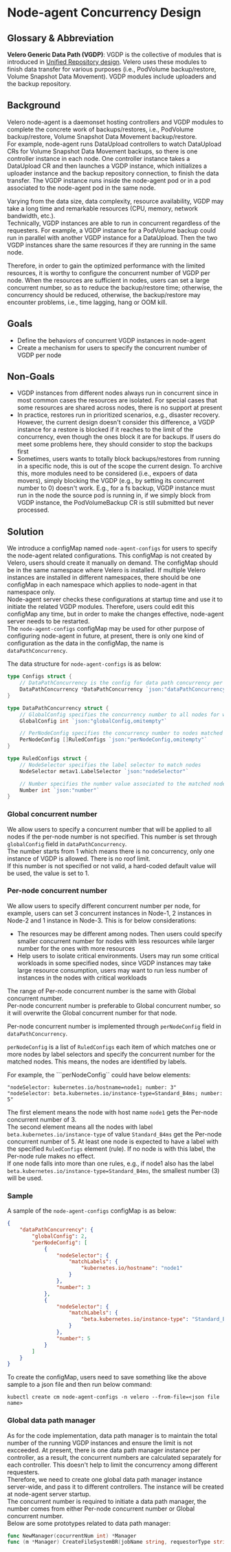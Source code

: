 # Node-agent Concurrency Design

## Glossary & Abbreviation

**Velero Generic Data Path (VGDP)**: VGDP is the collective of modules that is introduced in [Unified Repository design][1]. Velero uses these modules to finish data transfer for various purposes (i.e., PodVolume backup/restore, Volume Snapshot Data Movement). VGDP modules include uploaders and the backup repository.  

## Background

Velero node-agent is a daemonset hosting controllers and VGDP modules to complete the concrete work of backups/restores, i.e., PodVolume backup/restore, Volume Snapshot Data Movement backup/restore.  
For example, node-agent runs DataUpload controllers to watch DataUpload CRs for Volume Snapshot Data Movement backups, so there is one controller instance in each node. One controller instance takes a DataUpload CR and then launches a VGDP instance, which initializes a uploader instance and the backup repository connection, to finish the data transfer. The VGDP instance runs inside the node-agent pod or in a pod associated to the node-agent pod in the same node.  

Varying from the data size, data complexity, resource availability, VGDP may take a long time and remarkable resources (CPU, memory, network bandwidth, etc.).  
Technically, VGDP instances are able to run in concurrent regardless of the requesters. For example, a VGDP instance for a PodVolume backup could run in parallel with another VGDP instance for a DataUpload. Then the two VGDP instances share the same resources if they are running in the same node.  

Therefore, in order to gain the optimized performance with the limited resources, it is worthy to configure the concurrent number of VGDP per node. When the resources are sufficient in nodes, users can set a large concurrent number, so as to reduce the backup/restore time; otherwise, the concurrency should be reduced, otherwise, the backup/restore may encounter problems, i.e., time lagging, hang or OOM kill.  

## Goals

- Define the behaviors of concurrent VGDP instances in node-agent
- Create a mechanism for users to specify the concurrent number of VGDP per node

## Non-Goals
- VGDP instances from different nodes always run in concurrent since in most common cases the resources are isolated. For special cases that some resources are shared across nodes, there is no support at present
- In practice, restores run in prioritized scenarios, e.g., disaster recovery. However, the current design doesn't consider this difference, a VGDP instance for a restore is blocked if it reaches to the limit of the concurrency, even though the ones block it are for backups. If users do meet some problems here, they should consider to stop the backups first
- Sometimes, users wants to totally block backups/restores from running in a specific node, this is out of the scope the current design. To archive this, more modules need to be considered (i.e., expoers of data movers), simply blocking the VGDP (e.g., by setting its concurrent number to 0) doesn't work. E.g., for a fs backup, VGDP instance must run in the node the source pod is running in, if we simply block from VGDP instance, the PodVolumeBackup CR is still submitted but never processed.  

## Solution

We introduce a configMap named ```node-agent-configs``` for users to specify the node-agent related configurations. This configMap is not created by Velero, users should create it manually on demand. The configMap should be in the same namespace where Velero is installed. If multiple Velero instances are installed in different namespaces, there should be one configMap in each namespace which applies to node-agent in that namespace only.  
Node-agent server checks these configurations at startup time and use it to initiate the related VGDP modules. Therefore, users could edit this configMap any time, but in order to make the changes effective, node-agent server needs to be restarted.  
The ```node-agent-configs``` configMap may be used for other purpose of configuring node-agent in future, at present, there is only one kind of configuration as the data in the configMap, the name is ```dataPathConcurrency```.  

The data structure for ```node-agent-configs``` is as below:
```go
type Configs struct {
	// DataPathConcurrency is the config for data path concurrency per node.
	DataPathConcurrency *DataPathConcurrency `json:"dataPathConcurrency,omitempty"`
}

type DataPathConcurrency struct {
    // GlobalConfig specifies the concurrency number to all nodes for which per-node config is not specified
    GlobalConfig int `json:"globalConfig,omitempty"`

    // PerNodeConfig specifies the concurrency number to nodes matched by rules
    PerNodeConfig []RuledConfigs `json:"perNodeConfig,omitempty"`
}

type RuledConfigs struct {
    // NodeSelector specifies the label selector to match nodes
    NodeSelector metav1.LabelSelector `json:"nodeSelector"`

    // Number specifies the number value associated to the matched nodes
    Number int `json:"number"`
}
```

### Global concurrent number
We allow users to specify a concurrent number that will be applied to all nodes if the per-node number is not specified. This number is set through ```globalConfig``` field in ```dataPathConcurrency```.  
The number starts from 1 which means there is no concurrency, only one instance of VGDP is allowed. There is no roof limit.    
If this number is not specified or not valid, a hard-coded default value will be used, the value is set to 1. 

### Per-node concurrent number
We allow users to specify different concurrent number per node, for example, users can set 3 concurrent instances in Node-1, 2 instances in Node-2 and 1 instance in Node-3. This is for below considerations:
- The resources may be different among nodes. Then users could specify smaller concurrent number for nodes with less resources while larger number for the ones with more resources
- Help users to isolate critical environments. Users may run some critical workloads in some specified nodes, since VGDP instances may take large resource consumption, users may want to run less number of instances in the nodes with critical workloads

The range of Per-node concurrent number is the same with Global concurrent number.  
Per-node concurrent number is preferable to Global concurrent number, so it will overwrite the Global concurrent number for that node.  

Per-node concurrent number is implemented through ```perNodeConfig``` field in ```dataPathConcurrency```.  

```perNodeConfig``` is a list of ```RuledConfigs``` each item of which matches one or more nodes by label selectors and specify the concurrent number for the matched nodes. This means, the nodes are identified by labels.  

For example, the ```perNodeConfig`` could have below elements:
```
"nodeSelector: kubernetes.io/hostname=node1; number: 3"
"nodeSelector: beta.kubernetes.io/instance-type=Standard_B4ms; number: 5"
```
The first element means the node with host name ```node1``` gets the Per-node concurrent number of 3.  
The second element means all the nodes with label ```beta.kubernetes.io/instance-type``` of value ```Standard_B4ms``` get the Per-node concurrent number of 5. 
At least one node is expected to have a label with the specified ```RuledConfigs``` element (rule). If no node is with this label, the Per-node rule makes no effect.  
If one node falls into more than one rules, e.g., if node1 also has the label ```beta.kubernetes.io/instance-type=Standard_B4ms```, the smallest number (3) will be used.  

### Sample
A sample of the ```node-agent-configs``` configMap is as below:
```json
{
    "dataPathConcurrency": {
        "globalConfig": 2,
        "perNodeConfig": [
            {
                "nodeSelector": {
                    "matchLabels": {
                        "kubernetes.io/hostname": "node1"
                    }
                },
                "number": 3
            },
            {
                "nodeSelector": {
                    "matchLabels": {
                        "beta.kubernetes.io/instance-type": "Standard_B4ms"
                    }
                },
                "number": 5
            }
        ]
    }
}
```
To create the configMap, users need to save something like the above sample to a json file and then run below command:
```
kubectl create cm node-agent-configs -n velero --from-file=<json file name>
```

### Global data path manager
As for the code implementation, data path manager is to maintain the total number of the running VGDP instances and ensure the limit is not excceeded. At present, there is one data path manager instance per controller, as a result, the concurrent numbers are calculated separately for each controller. This doesn't help to limit the concurrency among different requesters.  
Therefore, we need to create one global data path manager instance server-wide, and pass it to different controllers. The instance will be created at node-agent server startup.  
The concurrent number is required to initiate a data path manager, the number comes from either Per-node concurrent number or Global concurrent number.    
Below are some prototypes related to data path manager:  

```go
func NewManager(cocurrentNum int) *Manager
func (m *Manager) CreateFileSystemBR(jobName string, requestorType string, ctx context.Context, client client.Client, namespace string, callbacks Callbacks, log logrus.FieldLogger) (AsyncBR, error)
```





[1]: unified-repo-and-kopia-integration/unified-repo-and-kopia-integration.md